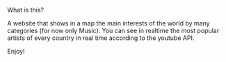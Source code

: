 What is this?

A website that shows in a map the main interests of the world by many categories (for now only Music). 
You can see in realtime the most popular artists of every country in real time according to the youtube API.

Enjoy! 
